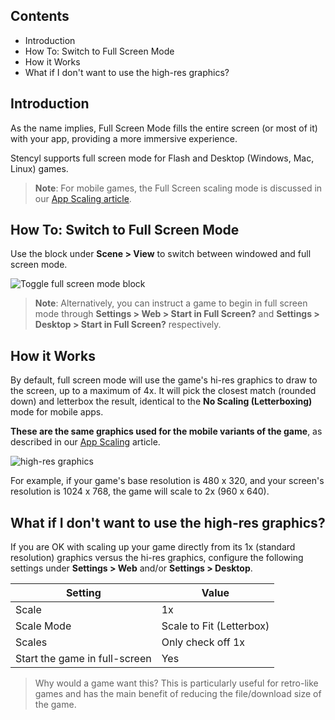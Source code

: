## Contents

* Introduction
* How To: Switch to Full Screen Mode
* How it Works
* What if I don't want to use the high-res graphics?
 

## Introduction

As the name implies, Full Screen Mode fills the entire screen (or most of it) with your app, providing a more immersive experience.

Stencyl supports full screen mode for Flash and Desktop (Windows, Mac, Linux) games. 

> **Note**: For mobile games, the Full Screen scaling mode is discussed in our [App Scaling article](http://www.stencyl.com/help/view/mobile-app-scaling/).

 
## How To: Switch to Full Screen Mode

Use the block under **Scene > View** to switch between windowed and full screen mode.

![Toggle full screen mode block](http://static.stencyl.com/help/images/full-screen-mode-1.png)

> **Note**: Alternatively, you can instruct a game to begin in full screen mode through **Settings > Web > Start in Full Screen?** and **Settings > Desktop > Start in Full Screen?** respectively.

 
## How it Works

By default, full screen mode will use the game's hi-res graphics to draw to the screen, up to a maximum of 4x. It will pick the closest match (rounded down) and letterbox the result, identical to the **No Scaling (Letterboxing)** mode for mobile apps.

**These are the same graphics used for the mobile variants of the game**, as described in our [App Scaling](http://www.stencyl.com/help/view/mobile-app-scaling/) article.

![high-res graphics](http://static.stencyl.com/help/images/full-screen-mode-2.png)

For example, if your game's base resolution is 480 x 320, and your screen's resolution is 1024 x 768, the game will scale to 2x (960 x 640).

 
## What if I don't want to use the high-res graphics?

If you are OK with scaling up your game directly from its 1x (standard resolution) graphics versus the hi-res graphics, configure the following settings under **Settings > Web** and/or **Settings > Desktop**.

Setting | Value
--- | ---
Scale | 1x
Scale Mode | Scale to Fit (Letterbox)
Scales | Only check off 1x
Start the game in full-screen | Yes

> Why would a game want this? This is particularly useful for retro-like games and has the main benefit of reducing the file/download size of the game.
